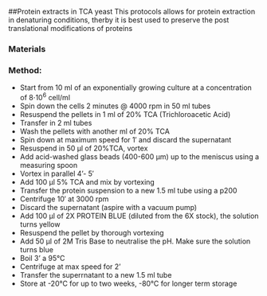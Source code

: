 ##Protein extracts in TCA yeast
This protocols allows for protein extraction in denaturing conditions, 
therby it is best used to preserve the post translational modifications of proteins
### Materials

### Method:
  * Start from 10 ml of an exponentially growing culture at a concentration of 8⋅10<sup>6</sup> cell/ml
  * Spin down the cells 2 minutes @ 4000 rpm in 50 ml tubes
  * Resuspend the pellets in 1 ml of 20% TCA (Trichloroacetic Acid)
  * Transfer in 2 ml tubes
  * Wash the pellets with another ml of 20% TCA
  * Spin down at maximum speed for 1′ and discard the supernatant
  * Resuspend in 50 μl of 20%TCA, vortex
  * Add acid-washed glass beads (400-600 μm) up to the meniscus using a measuring spoon
  * Vortex in parallel 4’- 5′
  * Add 100 μl 5% TCA and mix by vortexing
  * Transfer the protein suspension to a new 1.5 ml tube using a p200
  * Centrifuge 10′ at 3000 rpm
  * Discard the supernatant (aspire with a vacuum pump)
  * Add 100 μl of 2X PROTEIN BLUE (diluted from the 6X stock), the solution turns yellow
  * Resuspend the pellet by thorough vortexing
  * Add 50 μl of 2M Tris Base to neutralise the pH. Make sure the solution turns blue
  * Boil 3’ a 95°C
  * Centrifuge at max speed for 2’
  * Transfer the superrnatant to a new 1.5 ml tube
  * Store at -20°C for up to two weeks, -80°C for longer term storage
